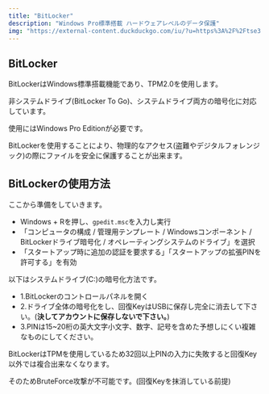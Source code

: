 ```yaml
---
title: "BitLocker"
description: "Windows Pro標準搭載 ハードウェアレベルのデータ保護"
img: "https://external-content.duckduckgo.com/iu/?u=https%3A%2F%2Ftse3.mm.bing.net%2Fth%3Fid%3DOIP.5Nkh1FV3ON1QAiyp8gSBdgHaEK%26pid%3DApi&f=1&ipt=b0d2c830da9da8c8c20be5cb1aae3493f48f943cc5d025dcbc60f65f0b59eccf&ipo=images"
---
```


## BitLocker

BitLockerはWindows標準搭載機能であり、TPM2.0を使用します。

非システムドライブ(BitLocker To Go)、システムドライブ両方の暗号化に対応しています。

使用にはWindows Pro Editionが必要です。

BitLockerを使用することにより、物理的なアクセス(盗難やデジタルフォレンジック)の際にファイルを安全に保護することが出来ます。

## BitLockerの使用方法

ここから準備をしていきます。

- Windows + Rを押し、`gpedit.msc`を入力し実行
- 「コンピュータの構成 / 管理用テンプレート / Windowsコンポーネント / BitLockerドライブ暗号化 / オペレーティングシステムのドライブ」を選択
- 「スタートアップ時に追加の認証を要求する」「スタートアップの拡張PINを許可する」を有効

以下はシステムドライブ(C:)の暗号化方法です。

- 1.BitLockerのコントロールパネルを開く
- 2.ドライブ全体の暗号化をし、回復KeyはUSBに保存し完全に消去して下さい。(**決してアカウントに保存しないで下さい。**)
- 3.PINは15~20桁の英大文字小文字、数字、記号を含めた予想しにくい複雑なものにしてください。

BitLockerはTPMを使用しているため32回以上PINの入力に失敗すると回復Key以外では複合出来なくなります。

そのためBruteForce攻撃が不可能です。(回復Keyを抹消している前提)

